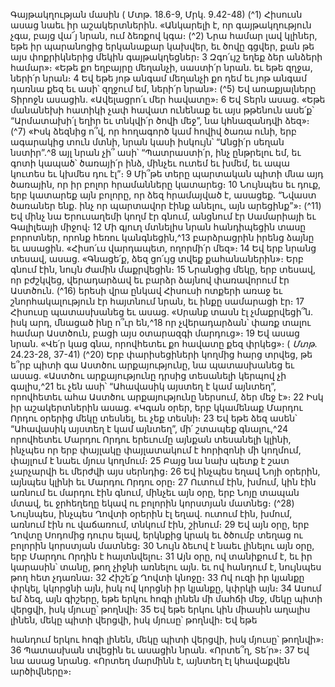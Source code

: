 
Գայթակղության մասին
( Մտթ. 18.6-9, Մրկ. 9.42-48)
(^1) Հիսուսն ասաց նաեւ իր աշակերտներին. «Անկարելի է, որ գայթակղություն չգա, բայց վա՜յ նրան, ում ձեռքով կգա։
(^2) Նրա համար լավ կլիներ, եթե իր պարանոցից երկանաքար կախվեր, եւ ծովը գցվեր, քան թե այս փոքրիկներից մեկին
գայթակղեցներ։ 3 Զգո՛ւյշ եղեք ձեր անձերի համար»։
«Եթե քո եղբայրը մեղանչի, սաստի՛ր նրան. եւ եթե զղջա, ների՛ր նրան։ 4 Եվ եթե յոթ անգամ մեղանչի քո դեմ եւ յոթ
անգամ դառնա քեզ եւ ասի՝ զղջում եմ, ների՛ր նրան»։
(^5) Եվ առաքյալները Տիրոջն ասացին. «Ավելացրո՛ւ մեր հավատը»։ 6 Եվ Տերն ասաց. «Եթե մանանեխի հատիկի չափ
հավատ ունենաք եւ այս թթենուն ասե՛ք՝ “Արմատախի՛լ եղիր եւ տնկվի՛ր ծովի մեջ”, նա կհնազանդվի ձեզ»։
(^7) «Իսկ ձեզնից ո՞վ, որ հողագործ կամ հովիվ ծառա ունի, երբ ագարակից տուն մտնի, նրան կասի իսկույն՝ “Անցի՛ր
սեղան նստիր”.^8 այլ նրան չի՞ ասի՝ “Պատրաստի՛ր, ինչ ընթրելու եմ, եւ գոտի կապած՝ ծառայի՛ր ինձ, մինչեւ ուտեմ եւ
խմեմ, եւ ապա կուտես եւ կխմես դու էլ”։ 9 Մի՞թե տերը պարտական պիտի մնա այդ ծառային, որ իր բոլոր հրամանները
կատարեց։ 10 Նույնպես եւ դուք, երբ կատարեք այն բոլորը, որ ձեզ հրամայված է, ասացեք. “Նվաստ ծառաներ ենք. ինչ
որ պարտավոր էինք անելու, այն արեցինք”»։
(^11) Եվ մինչ նա Երուսաղեմի կողմ էր գնում, անցնում էր Սամարիայի եւ Գալիլեայի միջով։ 12 Մի գյուղ մտնելիս նրան
հանդիպեցին տասը բորոտներ, որոնք հեռու կանգնեցին,^13 բարձրացրին իրենց ձայնը եւ ասացին. «Հիսո՛ւս վարդապետ,
ողորմի՛ր մեզ»։ 14 Եվ երբ նրանց տեսավ, ասաց. «Գնացե՛ք, ձեզ ցո՛ւյց տվեք քահանաներին»։ Երբ գնում էին, նույն ժամին
մաքրվեցին։ 15 Նրանցից մեկը, երբ տեսավ, որ բժշկվեց, վերադարձավ եւ բարձր ձայնով փառավորում էր Աստծուն.
(^16) երեսի վրա ընկավ Հիսուսի ոտքերի առաջ եւ շնորհակալություն էր հայտնում նրան, եւ ինքը սամարացի էր։ 17 Հիսուսը
պատասխանեց եւ ասաց. «Սրանք տասն էլ չմաքրվեցի՞ն. իսկ արդ, մնացած ինը ո՞ւր են,^18 որ չվերադարձան՝ փառք տալու
համար Աստծուն, բացի այս օտարազգի մարդուց»։ 19 Եվ ասաց նրան. «Վե՛ր կաց գնա, որովհետեւ քո հավատը քեզ
փրկեց»։
( _Մտթ_. 24.23-28, 37-41)
(^20) Երբ փարիսեցիների կողմից հարց տրվեց, թե ե՞րբ պիտի գա Աստծու արքայությունը, նա պատասխանեց եւ ասաց.
«Աստծու արքայությունը դրսից տեսանելի կերպով չի գալիս,^21 եւ չեն ասի՝ “Ահավասիկ այստեղ է կամ այնտեղ”,
որովհետեւ ահա Աստծու արքայությունը ներսում, ձեր մեջ է»։ 22 Իսկ իր աշակերտներին ասաց. «Կգան օրեր, երբ
կկամենաք Մարդու Որդու օրերից մեկը տեսնել, եւ չեք տեսնի։ 23 Եվ եթե ձեզ ասեն՝ “Ահավասիկ այստեղ է կամ այնտեղ”,
մի՛ շտապեք գնալու,^24 որովհետեւ Մարդու Որդու երեւումը այնքան տեսանելի կլինի, ինչպես որ երբ փայլակը
փայլատակում է հորիզոնի մի կողմում, փայլում է նաեւ մյուս կողմում։ 25 Բայց նա նախ պետք է շատ չարչարվի եւ մերժվի
այս սերնդից։ 26 Եվ ինչպես եղավ Նոյի օրերին, այնպես կլինի եւ Մարդու Որդու օրը։ 27 Ուտում էին, խմում, կին էին առնում
եւ մարդու էին գնում, մինչեւ այն օրը, երբ Նոյը տապան մտավ, եւ ջրհեղեղը եկավ ու բոլորին կորստյան մատնեց։
(^28) Նույնպես, ինչպես Ղովտի օրերին էլ եղավ. ուտում էին, խմում, առնում էին ու վաճառում, տնկում էին, շինում։ 29 Եվ
այն օրը, երբ Ղովտը Սոդոմից դուրս ելավ, երկնքից կրակ եւ ծծումբ տեղաց ու բոլորին կորստյան մատնեց։ 30 Նույն ձեւով
է նաեւ լինելու այն օրը, երբ Մարդու Որդին է հայտնվելու։ 31 Այն օրը, ով տանիքում է, եւ իր կարասին՝ տանը, թող չիջնի
առնելու այն. եւ ով հանդում է, նույնպես թող հետ չդառնա։ 32 Հիշե՛ք Ղովտի կնոջը։ 33 Ով ուզի իր կյանքը փրկել, կկորցնի
այն, իսկ ով կորցնի իր կյանքը, կփրկի այն։ 34 Ասում եմ ձեզ, այն գիշերը, եթե երկու հոգի լինեն մի մահճի մեջ, մեկը պիտի
վերցվի, իսկ մյուսը՝ թողնվի։ 35 Եվ եթե երկու կին միասին աղալիս լինեն, մեկը պիտի վերցվի, իսկ մյուսը՝ թողնվի։ Եվ եթե


հանդում երկու հոգի լինեն, մեկը պիտի վերցվի, իսկ մյուսը՝ թողնվի»։ 36 Պատասխան տվեցին եւ ասացին նրան. «Որտե՞ղ,
Տե՛ր»։ 37 Եվ նա ասաց նրանց. «Որտեղ մարմինն է, այնտեղ էլ կհավաքվեն արծիվները»։
